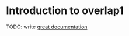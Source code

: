 # Introduction to overlap1

TODO: write [great documentation](http://jacobian.org/writing/what-to-write/)

